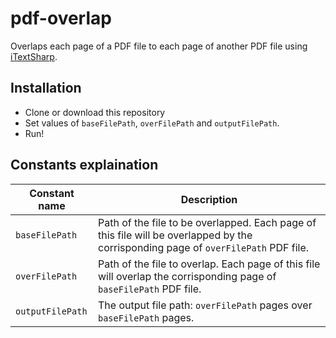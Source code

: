 ﻿# pdf-overlap
Overlaps each page of a PDF file to each page of another PDF file using [iTextSharp](https://sourceforge.net/projects/itextsharp/).

## Installation
- Clone or download this repository
- Set values of `baseFilePath`, `overFilePath` and `outputFilePath`.
- Run!

## Constants explaination
| Constant name    | Description                                                                                                                        |
|------------------|------------------------------------------------------------------------------------------------------------------------------------|
| `baseFilePath`   | Path of the file to be overlapped. Each page of this file will be overlapped by the corrisponding page of `overFilePath` PDF file. |
| `overFilePath`   | Path of the file to overlap. Each page of this file will overlap the corrisponding page of `baseFilePath` PDF file.                |
| `outputFilePath` | The output file path: `overFilePath` pages over `baseFilePath` pages.                                                              |